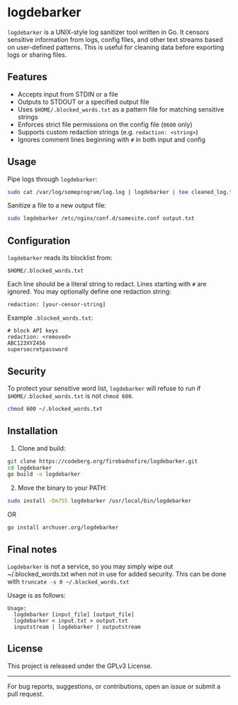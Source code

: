 # logdebarker

`logdebarker` is a UNIX-style log sanitizer tool written in Go. It censors sensitive information from logs, config files, and other text streams based on user-defined patterns. This is useful for cleaning data before exporting logs or sharing files.

## Features

* Accepts input from STDIN or a file
* Outputs to STDOUT or a specified output file
* Uses `$HOME/.blocked_words.txt` as a pattern file for matching sensitive strings
* Enforces strict file permissions on the config file (`0600` only)
* Supports custom redaction strings (e.g. `redaction: <string>`)
* Ignores comment lines beginning with `#` in both input and config

## Usage

Pipe logs through `logdebarker`:

```sh
sudo cat /var/log/someprogram/log.log | logdebarker | tee cleaned_log.txt
```

Sanitize a file to a new output file:

```sh
sudo logdebarker /etc/nginx/conf.d/somesite.conf output.txt
```

## Configuration

`logdebarker` reads its blocklist from:

```
$HOME/.blocked_words.txt
```

Each line should be a literal string to redact. Lines starting with `#` are ignored. You may optionally define one redaction string:

```
redaction: [your-censor-string]
```

Example `.blocked_words.txt`:

```
# block API keys
redaction: <removed>
ABC123XYZ456
supersecretpassword
```

## Security

To protect your sensitive word list, `logdebarker` will refuse to run if `$HOME/.blocked_words.txt` is not `chmod 600`.

```sh
chmod 600 ~/.blocked_words.txt
```

## Installation

1. Clone and build:

```sh
git clone https://codeberg.org/firebadnofire/logdebarker.git
cd logdebarker
go build -o logdebarker
```

2. Move the binary to your PATH:

```sh
sudo install -Dm755 logdebarker /usr/local/bin/logdebarker
```

OR

`go install archuser.org/logdebarker`

## Final notes

`Logdebarker` is not a service, so you may simply wipe out ~/.blocked_words.txt when not in use for added security. This can be done with `truncate -s 0 ~/.blocked_words.txt`

Usage is as follows:

```
Usage:
  logdebarker [input_file] [output_file]
  logdebarker < input.txt > output.txt
  inputstream | logdebarker | outputstream
```

## License

This project is released under the GPLv3 License.

---

For bug reports, suggestions, or contributions, open an issue or submit a pull request.
